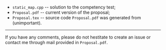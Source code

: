 * `static_map.cpp` -- solution to the competency test;
* `Proposal.pdf` -- current version of the proposal;
* `Proposal.tex` -- source code `Proposal.pdf` was generated from (unimportant).

-------

If you have any comments, please do not hestitate to create an issue or contact me through mail provided in `Proposal.pdf`.
